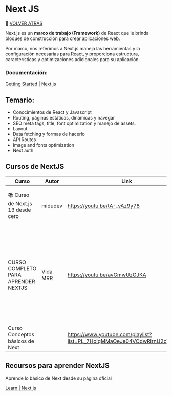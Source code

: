 # Next JS
🚀 [VOLVER ATRÁS](https://github.com/guides4all/Ruta-FrontEnd)

Next.js es un **marco de trabajo (Framework)** de React que le brinda bloques de construcción para crear aplicaciones web.

Por marco, nos referimos a Next.js maneja las herramientas y la configuración necesarias para React, y proporciona estructura, características y optimizaciones adicionales para su aplicación.

### Documentación:

[Getting Started | Next.js](https://nextjs.org/docs/getting-started)

## Temario:

- Conocimientos de React y Javascript
- Routing, páginas estáticas, dinámicas y navegar
- SEO meta tags, title, font optimization y manejo de assets.
- Layout
- Data fetching y formas de hacerlo
- API Routes
- Image and fonts optimization
- Next auth

## Cursos de NextJS

| Curso | Autor | Link | Descripción |
| --- | --- | --- | --- |
| 📚 Curso de Next.js 13 desde cero | midudev | https://youtu.be/tA-_vAz9y78 | Crea proyectos con prácticos con la versión 13 de este framework.  |
| CURSO COMPLETO PARA APRENDER NEXTJS | Vida MRR  | https://youtu.be/avGmwUzGJKA | En este curso  vas a aprender a crear una tienda online usando los conceptos más importantes para el manejo de rutas, el data fetching y el manejo del estado con Nextjs. |
| Curso Conceptos básicos de Next |  | https://www.youtube.com/playlist?list=PL_7HoiqMMaOeJe04VOdwRlrnU2cWjJKG5 | Curso de conceptos fundamentales de NextJS |

## Recursos para aprender NextJS

Aprende lo básico de Next desde su página oficial

[Learn | Next.js](https://nextjs.org/learn/basics/create-nextjs-app)

